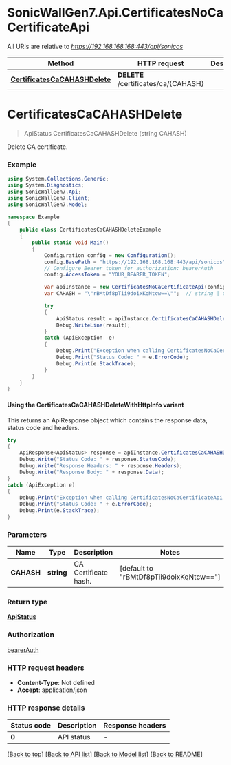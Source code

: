 # SonicWallGen7.Api.CertificatesNoCaCertificateApi

All URIs are relative to *https://192.168.168.168:443/api/sonicos*

| Method | HTTP request | Description |
|--------|--------------|-------------|
| [**CertificatesCaCAHASHDelete**](CertificatesNoCaCertificateApi.md#certificatescacahashdelete) | **DELETE** /certificates/ca/{CAHASH} |  |

<a id="certificatescacahashdelete"></a>
# **CertificatesCaCAHASHDelete**
> ApiStatus CertificatesCaCAHASHDelete (string CAHASH)



Delete CA certificate.

### Example
```csharp
using System.Collections.Generic;
using System.Diagnostics;
using SonicWallGen7.Api;
using SonicWallGen7.Client;
using SonicWallGen7.Model;

namespace Example
{
    public class CertificatesCaCAHASHDeleteExample
    {
        public static void Main()
        {
            Configuration config = new Configuration();
            config.BasePath = "https://192.168.168.168:443/api/sonicos";
            // Configure Bearer token for authorization: bearerAuth
            config.AccessToken = "YOUR_BEARER_TOKEN";

            var apiInstance = new CertificatesNoCaCertificateApi(config);
            var CAHASH = "\"rBMtDf8pTii9doixKqNtcw==\"";  // string | CA Certificate hash. (default to "rBMtDf8pTii9doixKqNtcw==")

            try
            {
                ApiStatus result = apiInstance.CertificatesCaCAHASHDelete(CAHASH);
                Debug.WriteLine(result);
            }
            catch (ApiException  e)
            {
                Debug.Print("Exception when calling CertificatesNoCaCertificateApi.CertificatesCaCAHASHDelete: " + e.Message);
                Debug.Print("Status Code: " + e.ErrorCode);
                Debug.Print(e.StackTrace);
            }
        }
    }
}
```

#### Using the CertificatesCaCAHASHDeleteWithHttpInfo variant
This returns an ApiResponse object which contains the response data, status code and headers.

```csharp
try
{
    ApiResponse<ApiStatus> response = apiInstance.CertificatesCaCAHASHDeleteWithHttpInfo(CAHASH);
    Debug.Write("Status Code: " + response.StatusCode);
    Debug.Write("Response Headers: " + response.Headers);
    Debug.Write("Response Body: " + response.Data);
}
catch (ApiException e)
{
    Debug.Print("Exception when calling CertificatesNoCaCertificateApi.CertificatesCaCAHASHDeleteWithHttpInfo: " + e.Message);
    Debug.Print("Status Code: " + e.ErrorCode);
    Debug.Print(e.StackTrace);
}
```

### Parameters

| Name | Type | Description | Notes |
|------|------|-------------|-------|
| **CAHASH** | **string** | CA Certificate hash. | [default to &quot;rBMtDf8pTii9doixKqNtcw&#x3D;&#x3D;&quot;] |

### Return type

[**ApiStatus**](ApiStatus.md)

### Authorization

[bearerAuth](../README.md#bearerAuth)

### HTTP request headers

 - **Content-Type**: Not defined
 - **Accept**: application/json


### HTTP response details
| Status code | Description | Response headers |
|-------------|-------------|------------------|
| **0** | API status |  -  |

[[Back to top]](#) [[Back to API list]](../README.md#documentation-for-api-endpoints) [[Back to Model list]](../README.md#documentation-for-models) [[Back to README]](../README.md)

